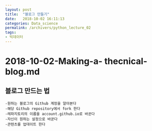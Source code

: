 ```yaml
---
layout: post
title:  "블로그 만들기"
date:   2018-10-02 16:11:13
categories: Data_science
permalink: /archivers/python_lecture_02 
tags:
- 빅데이터
---
```


# 2018-10-02-Making-a- thecnical-blog.md

## 블로그 만드는 법

    -원하는 블로그의 Github 계정을 알아본다
    -해당 Github repository에서 fork 한다
    -레파지토리의 이름을 account.github.io로 바꾼다
    -자신이 원하는 설정으로 바꾼다
    -콘텐츠를 업데이트 한다 
